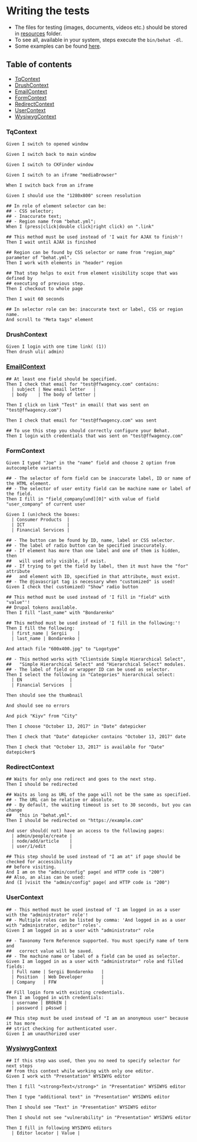 # Writing the tests

- The files for testing (images, documents, videos etc.) should be stored in [resources](/behat/resources) folder.
- To see all, available in your system, steps execute the `bin/behat -dl`.
- Some examples can be found [here](examples).

## Table of contents

- [TqContext](#tqcontext)
- [DrushContext](#drushcontext)
- [EmailContext](#emailcontext)
- [FormContext](#formcontext)
- [RedirectContext](#redirectcontext)
- [UserContext](#usercontext)
- [WysiwygContext](#wysiwygcontext)

### TqContext

```gherkin
Given I switch to opened window
```

```gherkin
Given I switch back to main window
```

```gherkin
Given I switch to CKFinder window
```

```gherkin
Given I switch to an iframe "mediaBrowser"
```

```gherkin
When I switch back from an iframe
```

```gherkin
Given I should use the "1280x800" screen resolution
```

```gherkin
## In role of element selector can be:
## - CSS selector;
## - Inaccurate text;
## - Region name from "behat.yml";
When I (press|click|double click|right click) on ".link"
```

```gherkin
## This method must be used instead of 'I wait for AJAX to finish'!
Then I wait until AJAX is finished
```

```gherkin
## Region can be found by CSS selector or name from "region_map" parameter of "behat.yml".
Then I work with elements in "header" region
```

```gherkin
## That step helps to exit from element visibility scope that was defined by
## executing of previous step.
Then I checkout to whole page
```

```gherkin
Then I wait 60 seconds
```

```gherkin
## In selector role can be: inaccurate text or label, CSS or region name.
And scroll to "Meta tags" element
```

### DrushContext

```gherkin
Given I login with one time link( (1))
Then drush uli( admin)
```

### [EmailContext](examples/EMAIL.md)

```gherkin
## At least one field should be specified.
Then I check that email for "test@ffwagency.com" contains:
  | subject | New email letter   |
  | body    | The body of letter |
```

```gherkin
Then I click on link "Test" in email( that was sent on "test@ffwagency.com")
```

```gherkin
Then I check that email for "test@ffwagency.com" was sent
```

```gherkin
## To use this step you should correctly configure your Behat.
Then I login with credentials that was sent on "test@ffwagency.com"
```

### FormContext

```gherkin
Given I typed "Joe" in the "name" field and choose 2 option from autocomplete variants
```

```gherkin
## - The selector of form field can be inaccurate label, ID or name of the HTML element.
## - The selector of user entity field can be machine name or label of the field.
Then I fill in "field_company[und][0]" with value of field "user_company" of current user
```

```gherkin
Given I (un)check the boxes:
  | Consumer Products  |
  | ICT                |
  | Financial Services |
```

```gherkin
## - The button can be found by ID, name, label or CSS selector.
## - The label of radio button can be specified inaccurately.
## - If element has more than one label and one of them is hidden, then
##   will used only visible, if exist.
## - If trying to get the field by label, then it must have the "for" attribute
##   and element with ID, specified in that attribute, must exist.
## - The @javascript tag is necessary when "customized" is used!
Given I check the( customized) "Show" radio button
```

```gherkin
## This method must be used instead of 'I fill in "field" with "value"'!
## Drupal tokens available.
Then I fill "last_name" with "Bondarenko"
```

```gherkin
## This method must be used instead of 'I fill in the following:'!
Then I fill the following:
  | first_name | Sergii    |
  | last_name | Bondarenko |
```

```gherkin
And attach file "600x400.jpg" to "Logotype"
```

```gherkin
## - This method works with "Clientside Simple Hierarchical Select",
##   "Simple Hierarchical Select" and "Hierarchical Select" modules.
## - The label of field or wrapper ID can be used as selector.
Then I select the following in "Categories" hierarchical select:
  | EN                  |
  | Financial Services  |
```

```gherkin
Then should see the thumbnail
```

```gherkin
And should see no errors
```

```gherkin
And pick "Kiyv" from "City"
```

```gherkin
Then I choose "October 13, 2017" in "Date" datepicker
```

```gherkin
Then I check that "Date" datepicker contains "October 13, 2017" date
```

```gherkin
Then I check that "October 13, 2017" is available for "Date" datepicker$
```

### RedirectContext

```gherkin
## Waits for only one redirect and goes to the next step.
Then I should be redirected
```

```gherkin
## Waits as long as URL of the page will not be the same as specified.
## - The URL can be relative or absolute.
## - By default, the waiting timeout is set to 30 seconds, but you can change
##   this in "behat.yml".
Then I should be redirected on "https://example.com"
```

```gherkin
And user should( not) have an access to the following pages:
  | admin/people/create |
  | node/add/article    |
  | user/1/edit         |
```

```gherkin
## This step should be used instead of "I am at" if page should be checked for accessibility
## before visiting.
And I am on the "admin/config" page( and HTTP code is "200")
## Also, an alias can be used:
And (I )visit the "admin/config" page( and HTTP code is "200")
```

### UserContext

```gherkin
## - This method must be used instead of 'I am logged in as a user with the "administrator" role'!
## - Multiple roles can be listed by comma: 'And logged in as a user with "administrator, editor" roles'.
Given I am logged in as a user with "administrator" role
```

```gherkin
## - Taxonomy Term Reference supported. You must specify name of term and
##   correct value will be saved.
## - The machine name or label of a field can be used as selector.
Given I am logged in as a user with "administrator" role and filled fields:
  | Full name | Sergii Bondarenko   |
  | Position  | Web Developer       |
  | Company   | FFW                 |
```

```gherkin
## Fill login form with existing credentials.
Then I am logged in with credentials:
  | username | BR0kEN |
  | password | p4sswd |
```

```gherkin
## This step must be used instead of "I am an anonymous user" because it has more
## strict checking for authenticated user.
Given I am unauthorized user
```

### [WysiwygContext](examples/WYSIWYG.md)

```gherkin
## If this step was used, then you no need to specify selector for next steps
## from this context while working with only one editor.
Given I work with "Presentation" WYSIWYG editor
```

```gherkin
Then I fill "<strong>Text</strong>" in "Presentation" WYSIWYG editor
```

```gherkin
Then I type "additional text" in "Presentation" WYSIWYG editor
```

```gherkin
Then I should see "Text" in "Presentation" WYSIWYG editor
```

```gherkin
Then I should not see "vulnerability" in "Presentation" WYSIWYG editor
```

```gherkin
Then I fill in following WYSIWYG editors
  | Editor locator | Value |
```
